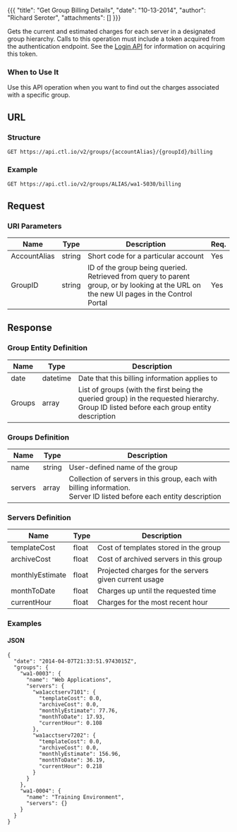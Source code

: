 {{{
  "title": "Get Group Billing Details",
  "date": "10-13-2014",
  "author": "Richard Seroter",
  "attachments": []
}}}

Gets the current and estimated charges for each server in a designated group hierarchy. Calls to this operation must include a token acquired from the authentication endpoint. See the [Login API](..Authentication/login.md) for information on acquiring this token.

### When to Use It

Use this API operation when you want to find out the charges associated with a specific group.

## URL

### Structure

    GET https://api.ctl.io/v2/groups/{accountAlias}/{groupId}/billing

### Example

    GET https://api.ctl.io/v2/groups/ALIAS/wa1-5030/billing

## Request

### URI Parameters

<table>
  <thead>
    <tr>
      <th>Name</th>
      <th>Type</th>
      <th>Description</th>
      <th>Req.</th>
    </tr>
  </thead>
  <tbody>
    <tr>
      <td>AccountAlias</td>
      <td>string</td>
      <td>Short code for a particular account</td>
      <td>Yes</td>
    </tr>
    <tr>
      <td>GroupID</td>
      <td>string</td>
      <td>ID of the group being queried. Retrieved from query to parent group, or by looking at the URL on the new UI pages in the Control Portal</td>
      <td>Yes</td>
    </tr>
  </tbody>
</table>

## Response

### Group Entity Definition

<table>
  <thead>
    <tr>
      <th>Name</th>
      <th>Type</th>
      <th>Description</th>
    </tr>
  </thead>
  <tbody>
    <tr>
      <td>date</td>
      <td>datetime</td>
      <td>Date that this billing information applies to</td>
    </tr>
    <tr>
      <td>Groups</td>
      <td>array</td>
      <td>List of groups (with the first being the queried group) in the requested hierarchy.
        <br />Group ID listed before each group entity description</td>
    </tr>
  </tbody>
</table>

### Groups Definition

<table>
  <thead>
    <tr>
      <th>Name</th>
      <th>Type</th>
      <th>Description</th>
    </tr>
  </thead>
  <tbody>
    <tr>
      <td>name</td>
      <td>string</td>
      <td>User-defined name of the group</td>
    </tr>
    <tr>
      <td>servers</td>
      <td>array</td>
      <td>Collection of servers in this group, each with billing information.
        <br />Server ID listed before each entity description</td>
    </tr>
  </tbody>
</table>

### Servers Definition

<table>
  <thead>
    <tr>
      <th>Name</th>
      <th>Type</th>
      <th>Description</th>
    </tr>
  </thead>
  <tbody>
    <tr>
      <td>templateCost</td>
      <td>float</td>
      <td>Cost of templates stored in the group</td>
    </tr>
    <tr>
      <td>archiveCost</td>
      <td>float</td>
      <td>Cost of archived servers in this group</td>
    </tr>
    <tr>
      <td>monthlyEstimate</td>
      <td>float</td>
      <td>Projected charges for the servers given current usage</td>
    </tr>
    <tr>
      <td>monthToDate</td>
      <td>float</td>
      <td>Charges up until the requested time</td>
    </tr>
    <tr>
      <td>currentHour</td>
      <td>float</td>
      <td>Charges for the most recent hour</td>
    </tr>
  </tbody>
</table>

### Examples

#### JSON

    {
      "date": "2014-04-07T21:33:51.9743015Z",
      "groups": {
        "wa1-0003": {
          "name": "Web Applications",
          "servers": {
            "wa1acctserv7101": {
              "templateCost": 0.0,
              "archiveCost": 0.0,
              "monthlyEstimate": 77.76,
              "monthToDate": 17.93,
              "currentHour": 0.108
            },
            "wa1acctserv7202": {
              "templateCost": 0.0,
              "archiveCost": 0.0,
              "monthlyEstimate": 156.96,
              "monthToDate": 36.19,
              "currentHour": 0.218
            }
          }
        },
        "wa1-0004": {
          "name": "Training Environment",
          "servers": {}
        }
      }
    }
